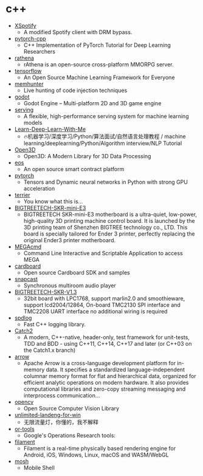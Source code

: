 # c++
- [XSpotify](https://github.com/meik97/XSpotify)
  - A modified Spotify client with DRM bypass.
- [pytorch-cpp](https://github.com/prabhuomkar/pytorch-cpp)
  - C++ Implementation of PyTorch Tutorial for Deep Learning Researchers
- [rathena](https://github.com/rathena/rathena)
  - rAthena is an open-source cross-platform MMORPG server.
- [tensorflow](https://github.com/tensorflow/tensorflow)
  - An Open Source Machine Learning Framework for Everyone
- [memhunter](https://github.com/marcosd4h/memhunter)
  - Live hunting of code injection techniques
- [godot](https://github.com/godotengine/godot)
  - Godot Engine – Multi-platform 2D and 3D game engine
- [serving](https://github.com/tensorflow/serving)
  - A flexible, high-performance serving system for machine learning models
- [Learn-Deep-Learn-With-Me](https://github.com/Lauzanhing/Learn-Deep-Learn-With-Me)
  - 🔥机器学习/深度学习/Python/算法面试/自然语言处理教程 / machine learning/deeplearning/Python/Algorithm interview/NLP Tutorial
- [Open3D](https://github.com/intel-isl/Open3D)
  - Open3D: A Modern Library for 3D Data Processing
- [eos](https://github.com/EOSIO/eos)
  - An open source smart contract platform
- [pytorch](https://github.com/pytorch/pytorch)
  - Tensors and Dynamic neural networks in Python with strong GPU acceleration
- [terrier](https://github.com/cmu-db/terrier)
  - You know what this is...
- [BIGTREETECH-SKR-mini-E3](https://github.com/bigtreetech/BIGTREETECH-SKR-mini-E3)
  - BIGTREETECH SKR-mini-E3 motherboard is a ultra-quiet, low-power, high-quality 3D printing machine control board. It is launched by the 3D printing team of Shenzhen BIGTREE technology co., LTD. This board is specially tailored for Ender 3 printer, perfectly replacing the original Ender3 printer motherboard.
- [MEGAcmd](https://github.com/meganz/MEGAcmd)
  - Command Line Interactive and Scriptable Application to access MEGA
- [cardboard](https://github.com/googlevr/cardboard)
  - Open source Cardboard SDK and samples
- [snapcast](https://github.com/badaix/snapcast)
  - Synchronous multiroom audio player
- [BIGTREETECH-SKR-V1.3](https://github.com/bigtreetech/BIGTREETECH-SKR-V1.3)
  - 32bit board with LPC1768, support marlin2.0 and smoothieware, support lcd2004/12864, On-board TMC2130 SPI interface and TMC2208 UART interface no additional wiring is required
- [spdlog](https://github.com/gabime/spdlog)
  - Fast C++ logging library.
- [Catch2](https://github.com/catchorg/Catch2)
  - A modern, C++-native, header-only, test framework for unit-tests, TDD and BDD - using C++11, C++14, C++17 and later (or C++03 on the Catch1.x branch)
- [arrow](https://github.com/apache/arrow)
  - Apache Arrow is a cross-language development platform for in-memory data. It specifies a standardized language-independent columnar memory format for flat and hierarchical data, organized for efficient analytic operations on modern hardware. It also provides computational libraries and zero-copy streaming messaging and interprocess communication…
- [opencv](https://github.com/opencv/opencv)
  - Open Source Computer Vision Library
- [unlimited-landeng-for-win](https://github.com/JuncoJet/unlimited-landeng-for-win)
  - 无限流量灯，你懂的，我不解释
- [or-tools](https://github.com/google/or-tools)
  - Google's Operations Research tools:
- [filament](https://github.com/google/filament)
  - Filament is a real-time physically based rendering engine for Android, iOS, Windows, Linux, macOS and WASM/WebGL
- [mosh](https://github.com/mobile-shell/mosh)
  - Mobile Shell
